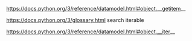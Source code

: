 https://docs.python.org/3/reference/datamodel.html#object.__getitem__

https://docs.python.org/3/glossary.html search iterable

https://docs.python.org/3/reference/datamodel.html#object.__iter__